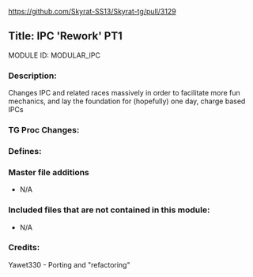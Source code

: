 https://github.com/Skyrat-SS13/Skyrat-tg/pull/3129

## Title: IPC 'Rework' PT1

MODULE ID: MODULAR_IPC

### Description:

Changes IPC and related races massively in order to facilitate more fun mechanics, and lay the foundation for (hopefully) one day, charge based IPCs

### TG Proc Changes:

### Defines:

### Master file additions

- N/A

### Included files that are not contained in this module:

- N/A

### Credits:

Yawet330 - Porting and "refactoring"
